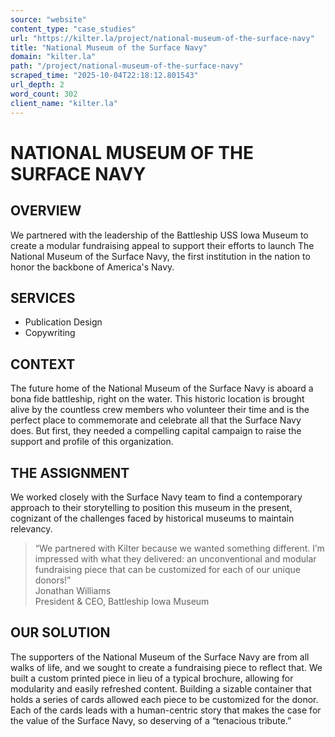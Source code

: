 ```yaml
---
source: "website"
content_type: "case_studies"
url: "https://kilter.la/project/national-museum-of-the-surface-navy"
title: "National Museum of the Surface Navy"
domain: "kilter.la"
path: "/project/national-museum-of-the-surface-navy"
scraped_time: "2025-10-04T22:18:12.801543"
url_depth: 2
word_count: 302
client_name: "kilter.la"
---
```


# NATIONAL MUSEUM OF THE SURFACE NAVY

## OVERVIEW

We partnered with the leadership of the Battleship USS Iowa Museum to create a modular fundraising appeal to support their efforts to launch The National Museum of the Surface Navy, the first institution in the nation to honor the backbone of America's Navy.

## SERVICES

* Publication Design  
* Copywriting

## CONTEXT

The future home of the National Museum of the Surface Navy is aboard a bona fide battleship, right on the water. This historic location is brought alive by the countless crew members who volunteer their time and is the perfect place to commemorate and celebrate all that the Surface Navy does. But first, they needed a compelling capital campaign to raise the support and profile of this organization.

## THE ASSIGNMENT

We worked closely with the Surface Navy team to find a contemporary approach to their storytelling to position this museum in the present, cognizant of the challenges faced by historical museums to maintain relevancy.

> “We partnered with Kilter because we wanted something different. I’m impressed with what they delivered: an unconventional and modular fundraising piece that can be customized for each of our unique donors!”  
> Jonathan Williams  
> President & CEO, Battleship Iowa Museum

## OUR SOLUTION

The supporters of the National Museum of the Surface Navy are from all walks of life, and we sought to create a fundraising piece to reflect that. We built a custom printed piece in lieu of a typical brochure, allowing for modularity and easily refreshed content. Building a sizable container that holds a series of cards allowed each piece to be customized for the donor. Each of the cards leads with a human-centric story that makes the case for the value of the Surface Navy, so deserving of a “tenacious tribute.”
